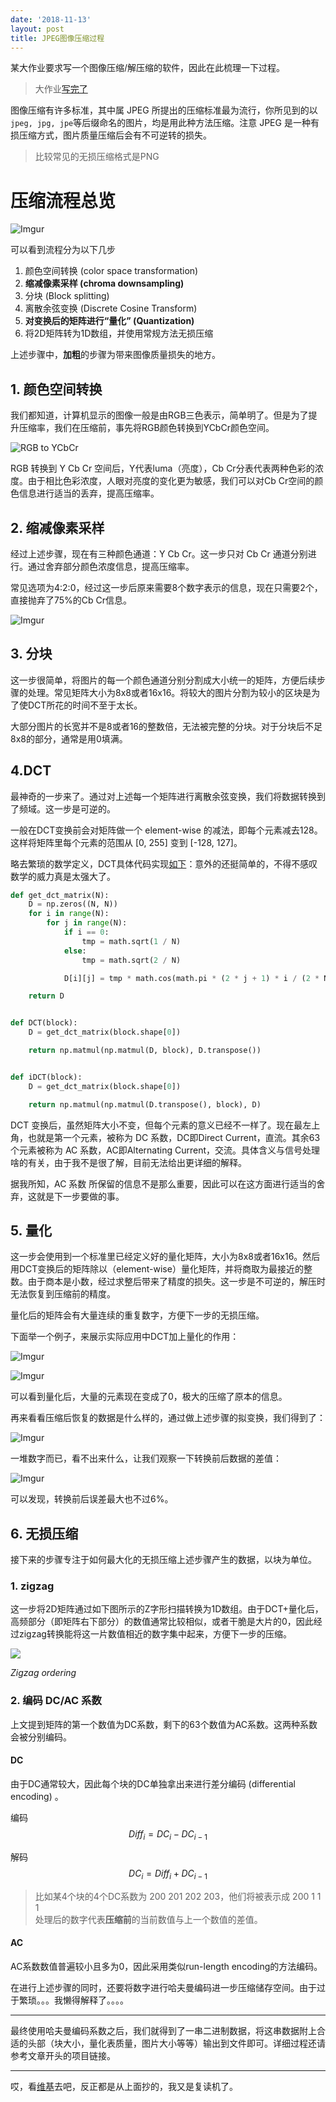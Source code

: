 ```yaml
---
date: '2018-11-13'
layout: post
title: JPEG图像压缩过程
---
```


某大作业要求写一个图像压缩/解压缩的软件，因此在此梳理一下过程。

> 大作业[写完了](https://github.com/asvrada/gray-scale-jpeg-compressor)

图像压缩有许多标准，其中属 JPEG 所提出的压缩标准最为流行，你所见到的以`jpeg, jpg, jpe`等后缀命名的图片，均是用此种方法压缩。注意 JPEG 是一种有损压缩方式，图片质量压缩后会有不可逆转的损失。

> 比较常见的无损压缩格式是PNG

# 压缩流程总览
![Imgur](workflow.png)

可以看到流程分为以下几步 

1. 颜色空间转换 (color space transformation)  
2. **缩减像素采样 (chroma downsampling)**  
3. 分块 (Block splitting)  
4. 离散余弦变换 (Discrete Cosine Transform)
5. **对变换后的矩阵进行“量化” (Quantization)** 
5. 将2D矩阵转为1D数组，并使用常规方法无损压缩

上述步骤中，**加粗**的步骤为带来图像质量损失的地方。

## 1. 颜色空间转换

我们都知道，计算机显示的图像一般是由RGB三色表示，简单明了。但是为了提升压缩率，我们在压缩前，事先将RGB颜色转换到YCbCr颜色空间。

![RGB to YCbCr](steps.png)

RGB 转换到 Y Cb Cr 空间后，Y代表luma（亮度），Cb Cr分表代表两种色彩的浓度。由于相比色彩浓度，人眼对亮度的变化更为敏感，我们可以对Cb Cr空间的颜色信息进行适当的丢弃，提高压缩率。

## 2. 缩减像素采样

经过上述步骤，现在有三种颜色通道：Y Cb Cr。这一步只对 Cb Cr 通道分别进行。通过舍弃部分颜色浓度信息，提高压缩率。

常见选项为4:2:0，经过这一步后原来需要8个数字表示的信息，现在只需要2个，直接抛弃了75%的Cb Cr信息。

![Imgur](422.png)

## 3. 分块

这一步很简单，将图片的每一个颜色通道分别分割成大小统一的矩阵，方便后续步骤的处理。常见矩阵大小为8x8或者16x16。将较大的图片分割为较小的区块是为了使DCT所花的时间不至于太长。

大部分图片的长宽并不是8或者16的整数倍，无法被完整的分块。对于分块后不足8x8的部分，通常是用0填满。

## 4.DCT

最神奇的一步来了。通过对上述每一个矩阵进行离散余弦变换，我们将数据转换到了频域。这一步是可逆的。

一般在DCT变换前会对矩阵做一个 element-wise 的减法，即每个元素减去128。这样将矩阵里每个元素的范围从 [0, 255] 变到 [-128, 127]。

略去繁琐的数学定义，DCT具体代码实现[如下](https://blog.csdn.net/qq_20613513/article/details/78744101)：意外的还挺简单的，不得不感叹数学的威力真是太强大了。

```python
def get_dct_matrix(N):
    D = np.zeros((N, N))
    for i in range(N):
        for j in range(N):
            if i == 0:
                tmp = math.sqrt(1 / N)
            else:
                tmp = math.sqrt(2 / N)

            D[i][j] = tmp * math.cos(math.pi * (2 * j + 1) * i / (2 * N))

    return D


def DCT(block):
    D = get_dct_matrix(block.shape[0])

    return np.matmul(np.matmul(D, block), D.transpose())


def iDCT(block):
    D = get_dct_matrix(block.shape[0])

    return np.matmul(np.matmul(D.transpose(), block), D)
```

DCT 变换后，虽然矩阵大小不变，但每个元素的意义已经不一样了。现在最左上角，也就是第一个元素，被称为 DC 系数，DC即Direct Current，直流。其余63个元素被称为 AC 系数，AC即Alternating Current，交流。具体含义与信号处理啥的有关，由于我不是很了解，目前无法给出更详细的解释。

据我所知，AC 系数 所保留的信息不是那么重要，因此可以在这方面进行适当的舍弃，这就是下一步要做的事。

## 5. 量化

这一步会使用到一个标准里已经定义好的量化矩阵，大小为8x8或者16x16。然后用DCT变换后的矩阵除以（element-wise）量化矩阵，并将商取为最接近的整数。由于商本是小数，经过求整后带来了精度的损失。这一步是不可逆的，解压时无法恢复到压缩前的精度。

量化后的矩阵会有大量连续的重复数字，方便下一步的无损压缩。


下面举一个例子，来展示实际应用中DCT加上量化的作用：

![Imgur](dct.png)

![Imgur](quanti.png)

可以看到量化后，大量的元素现在变成了0，极大的压缩了原本的信息。

再来看看压缩后恢复的数据是什么样的，通过做上述步骤的拟变换，我们得到了：

![Imgur](before.png)

一堆数字而已，看不出来什么，让我们观察一下转换前后数据的差值：

![Imgur](after.png)

可以发现，转换前后误差最大也不过6%。

## 6. 无损压缩

接下来的步骤专注于如何最大化的无损压缩上述步骤产生的数据，以块为单位。

### 1. zigzag

这一步将2D矩阵通过如下图所示的Z字形扫描转换为1D数组。由于DCT+量化后，高频部分（即矩阵右下部分）的数值通常比较相似，或者干脆是大片的0，因此经过zigzag转换能将这一片数值相近的数字集中起来，方便下一步的压缩。

![](zig.png)

*Zigzag ordering*

### 2. 编码 DC/AC 系数

上文提到矩阵的第一个数值为DC系数，剩下的63个数值为AC系数。这两种系数会被分别编码。

#### DC

由于DC通常较大，因此每个块的DC单独拿出来进行差分编码 (differential encoding) 。

编码
$$Diff_i = DC_i - DC_{i-1}$$

解码
$$DC_i = Diff_i + DC_{i-1}$$


> 比如某4个块的4个DC系数为 200 201 202 203，他们将被表示成 200 1 1 1  
> 处理后的数字代表**压缩前**的当前数值与上一个数值的差值。

#### AC

AC系数数值普遍较小且多为0，因此采用类似run-length encoding的方法编码。

在进行上述步骤的同时，还要将数字进行哈夫曼编码进一步压缩储存空间。由于过于繁琐。。。我懒得解释了。。。。

---

最终使用哈夫曼编码系数之后，我们就得到了一串二进制数据，将这串数据附上合适的头部（块大小，量化表质量，图片大小等等）输出到文件即可。详细过程还请参考文章开头的项目链接。

---

哎，看[维基](https://en.wikipedia.org/wiki/JPEG)去吧，反正都是从上面抄的，我又是复读机了。